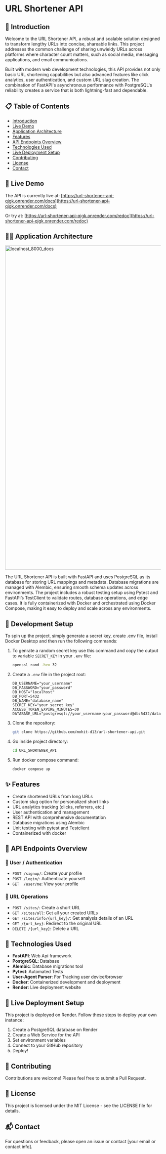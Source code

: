 # URL Shortener API

## 📑 Introduction

Welcome to the URL Shortener API, a robust and scalable solution designed to transform lengthy URLs into concise, shareable links. This project addresses the common challenge of sharing unwieldy URLs across platforms where character count matters, such as social media, messaging applications, and email communications.

Built with modern web development technologies, this API provides not only basic URL shortening capabilities but also advanced features like click analytics, user authentication, and custom URL slug creation. The combination of FastAPI's asynchronous performance with PostgreSQL's reliability creates a service that is both lightning-fast and dependable.

## 📋 Table of Contents

- [Introduction](#-introduction)
- [Live Demo](#-live-demo)
- [Application Architecture](#️-application-architecture)
- [Features](#-features)
- [API Endpoints Overview](#-api-endpoints-overview)
- [Technologies Used](#-technologies-used)
- [Live Deployment Setup](#-live-deployment-setup)
- [Contributing](#-contributing)
- [License](#-license)
- [Contact](#-contact)

## 🚀 Live Demo

The API is currently live at: [https://url-shortener-api-qjgk.onrender.com/docs](https://url-shortener-api-qjgk.onrender.com/docs)

Or try at: [https://url-shortener-api-qjgk.onrender.com/redoc](https://url-shortener-api-qjgk.onrender.com/redoc)

## 👷‍♂️ Application Architecture

<img width="1297" height="1050" alt="localhost_8000_docs" src="https://github.com/user-attachments/assets/35a54a1e-0c10-422b-891a-8d4d72572763" />

The URL Shortener API is built with FastAPI and uses PostgreSQL as its database for storing URL mappings and metadata. Database migrations are managed with Alembic, ensuring smooth schema updates across environments. The project includes a robust testing setup using Pytest and FastAPI’s TestClient to validate routes, database operations, and edge cases. It is fully containerized with Docker and orchestrated using Docker Compose, making it easy to deploy and scale across any environments.

## 🔧 Development Setup

To spin up the project, simply generate a secret key, create .env file, install Docker Desktop and then run the following commands:

1. To genrate a random secret key use this command and copy the output to variable `SECRET_KEY` in your `.env` file:

   ```bash
   openssl rand -hex 32
   ```

2. Create a `.env` file in the project root:

   ```.env
   DB_USERNAME="your_username"
   DB_PASSWORD="your_password"
   DB_HOST="localhost"
   DB_PORT=5432
   DB_NAME="database_name" 
   SECRET_KEY="your_secret_key"    
   ACCESS_TOKEN_EXPIRE_MINUTES=30
   DATABASE_URL="postgresql://your_username:your_password@db:5432/database_name"
   ```

3. Clone the repository:

   ```bash
   git clone https://github.com/mohit-d13/url-shortener-api.git
   ```

4. Go inside project directory:

   ```bash
   cd URL_SHORTENER_API
   ```

5. Run docker compose command:

   ```bash
   docker compose up
   ```

## ✨ Features

- Create shortened URLs from long URLs
- Custom slug option for personalized short links
- URL analytics tracking (clicks, referrers, etc.)
- User authentication and management
- REST API with comprehensive documentation
- Database migrations using Alembic
- Unit testing with pytest and Testclient
- Containerized with docker

## 📘 API Endpoints Overview

### 🔐 User / Authentication

- `POST /signup/`: Create your profile
- `POST /login/`: Authenticate yourself
- `GET  /user/me`: View your profile

### 🔗 URL Operations

- `POST /sites/`: Create a short URL
- `GET /sites/all`: Get all your created URLs
- `GET /sites/info/{url_key}/`: Get analysis details of an URL
- `GET /{url_key}`: Redirect to the original URL
- `DELETE /{url_key}`: Delete a URL

## 🧠 Technologies Used

- **FastAPI**: Web Api framework
- **PostgreSQL**: Database
- **Alembic**: Database migrations tool
- **Pytest**: Automated Tests
- **User-Agent Parser**: For Tracking user device/browser
- **Docker**: Containerized development and deployment
- **Render**: Live deployment website

## 🚀 Live Deployment Setup

This project is deployed on Render. Follow these steps to deploy your own instance:

1. Create a PostgreSQL database on Render
2. Create a Web Service for the API
3. Set environment variables
4. Connect to your GitHub repository
5. Deploy!

## 🤝 Contributing

Contributions are welcome! Please feel free to submit a Pull Request.

## 📄 License

This project is licensed under the MIT License - see the LICENSE file for details.

## 📬 Contact

For questions or feedback, please open an issue or contact [your email or contact info].
